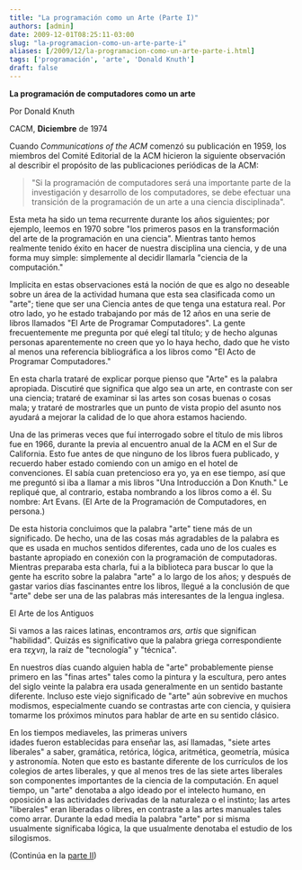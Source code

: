 ```yaml
---
title: "La programación como un Arte (Parte I)"
authors: [admin]
date: 2009-12-01T08:25:11-03:00
slug: "la-programacion-como-un-arte-parte-i"
aliases: [/2009/12/la-programacion-como-un-arte-parte-i.html]
tags: ['programación', 'arte', 'Donald Knuth']
draft: false
---
```


**La programación de computadores como un arte**

Por Donald Knuth

CACM, **Diciembre** de 1974

Cuando *Communications of the ACM* comenzó su publicación en 1959, los
miembros del Comité Editorial de la ACM hicieron la siguiente
observación al describir el propósito de las publicaciones periódicas de
la ACM:

> "Si la programación de computadores será una importante parte de la
> investigación y desarrollo de los computadores, se debe efectuar una
> transición de la programación de un arte a una ciencia disciplinada".

Esta meta ha sido un tema recurrente durante los años siguientes; por
ejemplo, leemos en 1970 sobre "los primeros pasos en la transformación
del arte de la programación en una ciencia". Mientras tanto hemos
realmente tenido éxito en hacer de nuestra disciplina una ciencia, y de
una forma muy simple: simplemente al decidir llamarla "ciencia de la
computación."

Implicita en estas observaciones está la noción de que es algo no
deseable sobre un área de la actividad humana que esta sea clasificada
como un "arte"; tiene que ser una Ciencia antes de que tenga una
estatura real. Por otro lado, yo he estado trabajando por más de 12 años
en una serie de libros llamados "El Arte de Programar Computadores".
La gente frecuentemente me pregunta por qué elegí tal título; y de hecho
algunas personas aparentemente no creen que yo lo haya hecho, dado que
he visto al menos una referencia bibliográfica a los libros como "El
Acto de Programar Computadores."

En esta charla trataré de explicar porque pienso que "Arte" es la
palabra apropiada. Discutiré que significa que algo sea un arte, en
contraste con ser una ciencia; trataré de examinar si las artes son
cosas buenas o cosas mala; y trataré de mostrarles que un punto de vista
propio del asunto nos ayudará a mejorar la calidad de lo que ahora
estamos haciendo.

Una de las primeras veces que fuí interrogado sobre el título de mis
libros fue en 1966, durante la previa al encuentro anual de la ACM en el
Sur de California. Esto fue antes de que ninguno de los libros fuera
publicado, y recuerdo haber estado comiendo con un amigo en el hotel de
convenciones. El sabía cuan pretencioso era yo, ya en ese tiempo, así
que me preguntó si iba a llamar a mis libros "Una Introducción a Don
Knuth." Le repliqué que, al contrario, estaba nombrando a los libros
como a él. Su nombre: Art Evans. (El Arte de la Programación de
Computadores, en persona.)

De esta historia concluimos que la palabra "arte" tiene más de un
significado. De hecho, una de las cosas más agradables de la palabra es
que es usada en muchos sentidos diferentes, cada uno de los cuales es
bastante apropiado en conexión con la programación de computadoras.
Mientras preparaba esta charla, fui a la biblioteca para buscar lo que
la gente ha escrito sobre la palabra "arte" a lo largo de los años; y
después de gastar varios días fascinantes entre los libros, llegué a la
conclusión de que "arte" debe ser una de las palabras más interesantes
de la lengua inglesa.

El Arte de los Antiguos

Si vamos a las raices latinas, encontramos *ars, artis* que significan
"habilidad". Quizás es significativo que la palabra griega
correspondiente era *τεχνη*, la raíz de "tecnología" y "técnica".

En nuestros días cuando alguien habla de "arte" probablemente piense
primero en las "finas artes" tales como la pintura y la escultura,
pero antes del siglo veinte la palabra era usada generalmente en un
sentido bastante diferente. Incluso este viejo significado de "arte"
aún sobrevive en muchos modismos, especialmente cuando se contrastas
arte con ciencia, y quisiera tomarme los próximos minutos para hablar de
arte en su sentido clásico.

En los tiempos mediaveles, las primeras univers\
idades fueron establecidas para enseñar las, así llamadas, "siete artes
liberales" a saber, gramática, retórica, lógica, aritmética, geometría,
música y astronomía. Noten que esto es bastante diferente de los
currículos de los colegios de artes liberales, y que al menos tres de
las siete artes liberales son componentes importantes de la ciencia de
la computación. En aquel tiempo, un "arte" denotaba a algo ideado por
el intelecto humano, en oposición a las actividades derivadas de la
naturaleza o el instinto; las artes "liberales" eran liberadas o
libres, en contraste a las artes manuales tales como arrar. Durante la
edad media la palabra "arte" por si misma usualmente significaba
lógica, la que usualmente denotaba el estudio de los silogismos.

(Continúa en la [parte II](/2009/12/la-programacion-como-un-arte-parte-ii.html))
